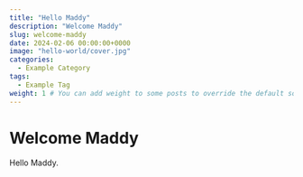 ```yaml
---
title: "Hello Maddy"
description: "Welcome Maddy"
slug: welcome-maddy
date: 2024-02-06 00:00:00+0000
image: "hello-world/cover.jpg"
categories:
  - Example Category
tags:
  - Example Tag
weight: 1 # You can add weight to some posts to override the default sorting (date descending)
---
```


# Welcome Maddy

Hello Maddy.

